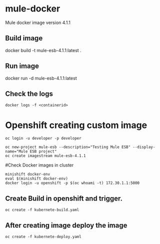 # mule-docker
Mule docker image version 4.1.1

## Build image
docker build -t mule-esb-4.1.1:latest .

## Run image
docker run -d mule-esb-4.1.1:latest


## Check the logs

```
docker logs -f <containerid>
```

# Openshift creating custom image

```
oc login -u developer -p developer

oc new-project mule-esb --description="Testing Mule ESB" --display-name="Mule ESB project"
oc create imagestream mule-esb-4.1.1
```

#Check Docker images in cluster

```
minishift docker-env
eval $(minishift docker-env)
docker login -u openshift -p $(oc whoami -t) 172.30.1.1:5000
```

## Create Build in openshift and trigger.
```
oc create -f kubernete-build.yaml
```

## After creating image deploy the image

```
oc create -f kubernete-deploy.yaml
```
